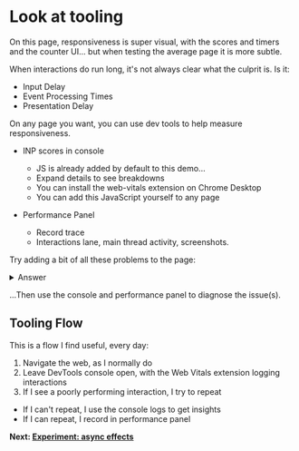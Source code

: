 # Look at tooling

On this page, responsiveness is super visual, with the scores and timers and the counter UI... but when testing the average page it is more subtle.

When interactions do run long, it's not always clear what the culprit is. Is it:

* Input Delay
* Event Processing Times
* Presentation Delay

On any page you want, you can use dev tools to help measure responsiveness.

* INP scores in console
  * JS is already added by default to this demo...
  * Expand details to see breakdowns
  * You can install the web-vitals extension on Chrome Desktop
  * You can add this JavaScript yourself to any page

* Performance Panel
  * Record trace
  * Interactions lane, main thread activity, screenshots.

Try adding a bit of all these problems to the page:

<details>
<summary>Answer</summary>

```js
setInterval(() => {
  blockFor(1000);
}, 3000);

button.addEventListener("click", () => {
  blockFor(1000);
  score.incrementAndUpdateUI();

  requestAnimationFrame(() => {
    blockFor(1000);
  });
});
```
</details>

...Then use the console and performance panel to diagnose the issue(s).

## Tooling Flow

This is a flow I find useful, every day:

1. Navigate the web, as I normally do
2. Leave DevTools console open, with the Web Vitals extension logging interactions
3. If I see a poorly performing interaction, I try to repeat
  * If I can't repeat, I use the console logs to get insights
  * If I can repeat, I record in performance panel

**Next: [Experiment: async effects](https://github.com/verlok/inp-workshop/blob/main/guide/13-async-effects.md)**
